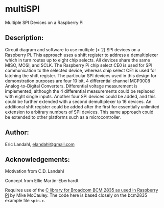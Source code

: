 # multiSPI
Multiple SPI Devices on a Raspberry Pi

## Description:

Circuit diagram and software to use multiple (> 2) SPI devices on a Raspberry Pi.  This approach uses a shift register to address a demultiplexer which in turn routes up to eight chip selects.  All devices share the same MISO, MOSI, and SCLK.  The Raspberry Pi chip select CE0 is used for SPI communication to the selected device, whereas chip select CE1 is used for latching the shift register.  The particular SPI devices used in this design for demonstration purposes are four 10 bit, 4 differential channel MCP3008 Analog-to-Digital Converters.  Differential voltage measurement is implemented, although the 4 differential measurements could be replaced with eight single inputs.  Another four SPI devices could be added, and this could be further extended with a second demultiplexer to 16 devices.  An additional shft register could be added after the first for essentially unlimited extension to arbitrary numbers of SPI devices.  This same approach could be extended to other platforms such as a microcontroller.

## Author:

Eric Landahl, elandahl@gmail.com

## Acknowledgements:

Motivation from C.D. Landahl

Concept from Ellie Martin-Eberhardt

Requires use of the [C library for Broadcom BCM 2835 as used in Raspberry Pi](http://www.airspayce.com/mikem/bcm2835/index.html) by Mike McCauley.  The code here is based closely on the bcm2835 example file `spin.c`.

